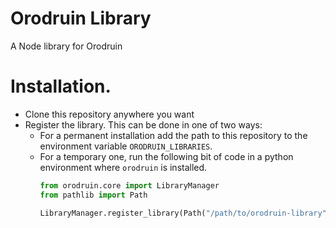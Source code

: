 # Orodruin Library
A Node library for Orodruin

# Installation.
- Clone this repository anywhere you want
- Register the library. This can be done in one of two ways:
  - For a permanent installation add the path to this repository to the environment variable `ORODRUIN_LIBRARIES`.
  - For a temporary one, run the following bit of code in a python environment where `orodruin` is installed.
    ```python
    from orodruin.core import LibraryManager
    from pathlib import Path
    
    LibraryManager.register_library(Path("/path/to/orodruin-library"))
    ```

